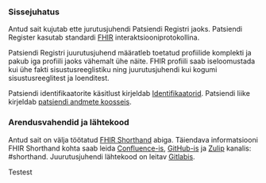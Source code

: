 
### Sissejuhatus 

Antud sait kujutab ette jurutusjuhendi Patsiendi Registri jaoks. 
Patsiendi Register kasutab standardi [FHIR](http://fhir.hl7.org) interaktsiooniprotokollina.

Patsiendi Registri juurutusjuhend määratleb toetatud profiilide komplekti ja pakub iga profiili jaoks vähemalt ühe näite.
FHIR profiili saab iseloomustada kui ühe fakti sisustusreeglistiku ning juurutusjuhendi kui kogumi sisustusreeglitest ja loenditest.

Patsiendi identifikaatorite käsitlust kirjeldab [Identifikaatorid](identifiers.html).
Patsiendi liike kirjeldab [patsiendi andmete koosseis](patient.html).


### Arendusvahendid ja lähtekood

Antud sait on välja töötatud [FHIR Shorthand](https://build.fhir.org/ig/HL7/fhir-shorthand) abiga.
Täiendava informatsiooni FHIR Shorthand kohta saab leida [Confluence-is](https://confluence.hl7.org/display/FHIRI/FHIR+Shorthand), [GitHub-is](https://github.com/HL7/fhir-shorthand) ja [Zulip](https://chat.fhir.org) kanalis: #shorthand.
Juurutusjuhendi lähtekood on leitav [Gitlabis](https://gitlab.com/kodality/ig/ig-mpi).

Testest
